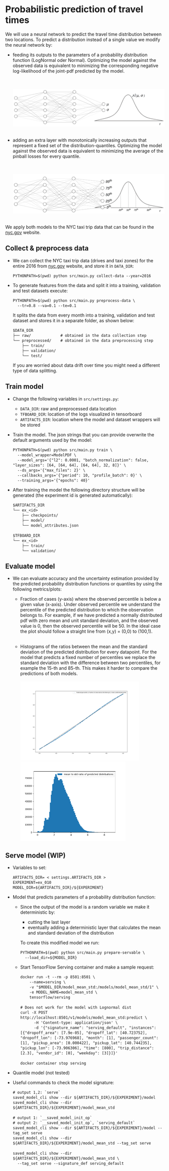 # Probabilistic prediction of travel times

We will use a neural network to predict the travel time distribution between two locations. To predict a
distribution instead of a single value we modify the neural network by:

- feeding its outputs to the parameters of a probability distribution function (LogNormal oder Normal). Optimizing the
  model against the observed data is equivalent to minimizing the corresponding negative log-likelihood of the joint-pdf
  predicted by the model.

  <br><br>![Architecture](figs/nn_normal.png)<br><br>

- adding an extra layer with monotonically increasing outputs that represent a fixed set of the distribution-quantiles.
  Optimizing the model against the observed data is equivalent to minimizing the average of the pinball losses for every
  quantile.

  <br><br>![Architecture](figs/nn_iqf.png)<br><br>

We apply both models to the NYC taxi trip data that can be found
in the [nyc.gov](https://www1.nyc.gov/site/tlc/about/tlc-trip-record-data.page) website.

## Collect & preprocess data

- We can collect the NYC taxi trip data (drives and taxi zones) for the entire 2016
  from [nyc.gov](https://www1.nyc.gov/site/tlc/about/tlc-trip-record-data.page) website, and store it in `DATA_DIR`:
  ```shell
  PYTHONPATH=$(pwd) python src/main.py collect-data --year=2016
  ```

- To generate features from the data and split it into a training, validation and test datasets execute:
  ```shell
  PYTHONPATH=$(pwd) python src/main.py preprocess-data \
    --tr=0.8 --va=0.1 --te=0.1
  ```
  It splits the data from every month into a training, validation and test dataset and stores it in a separate folder,
  as shown below:

  ```shell
  $DATA_DIR
  ├── raw/             # obtained in the data collection step
  └── preprocessed/    # obtained in the data preprocessing step
      ├── train/
      ├── validation/
      └── test/
  ```
  If you are worried about data drift over time you might need a different type of data splitting.

## Train model

- Change the following variables in `src/settings.py`:
    - `DATA_DIR`: raw and preprocessed data location
    - `TFBOARD_DIR`: location of the logs visualized in tensorboard
    - `ARTIFACTS_DIR`: location where the model and dataset wrappers will be stored


- Train the model. The json strings that you can provide overwrite the default arguments used by the model:
  ```shell
  PYTHONPATH=$(pwd) python src/main.py train \
    --model_wrapper=ModelPDF \
    --model_args='{"l2": 0.0001, "batch_normalization": false, "layer_sizes": [64, [64, 64], [64, 64], 32, 8]}' \
    --ds_args='{"max_files": 2}' \
    --callbacks_args='{"period": 10, "profile_batch": 0}' \
    --training_args='{"epochs": 40}'
  ```

- After training the model the following directory structure will be generated (the experiment id is generated
  automatically):
  ```shell
  $ARTIFACTS_DIR
  └── ex_<id>
      ├── checkpoints/
      ├── model/
      └── model_attributes.json

  $TFBOARD_DIR
  └── ex_<id>
      ├── train/
      └── validation/
  ```

## Evaluate model

- We can evaluate accuracy and the uncertainty estimation provided by the predicted probability distribution functions
  or quantiles by using the following metrics/plots:

    - Fraction of cases (y-axis) where the observed percentile is below a given value (x-axis). Under observed
      percentile we understand the percentile of the predicted distribution to which the observation belongs to. For
      example, if we have predicted a normally distributed pdf with zero mean and unit standard deviation, and the
      observed value is 0, then the observed percentile will be 50. In the ideal case the plot should follow a straight
      line from (x,y) = (0,0) to (100,1).
      <br><br>

    - Histograms of the ratios between the mean and the standard deviation of the predicted distribution for every
      datapoint. For the model that predicts a fixed number of percentiles we replace the standard deviation with the
      difference between two percentiles, for example the 15-th and 85-th. This makes it harder to compare the
      predictions of both models.
      <br><br>
      <img src="figs/pdf-model_pct_plot.png" alt="isolated" height="250"/>
      <img src="figs/pdf-model_mean-to-std_histogram.png" alt="isolated" height="250"/>

## Serve model (WIP)

- Variables to set:
  ```shell
  ARTIFACTS_DIR= < settings.ARTIFACTS_DIR >
  EXPERIMENT=ex_010
  MODEL_DIR=${ARTIFACTS_DIR}/${EXPERIMENT}
  ```

- Model that predicts parameters of a probability distribution function:
  - Since the output of the model is a random variable we make it deterministic by:
    - cutting the last layer
    - eventually adding a deterministic layer that calculates the mean and standard deviation of the distribution
    
    To create this modified model we run:
    ```shell
    PYTHONPATH=$(pwd) python src/main.py prepare-servable \
      --load_dir=${MODEL_DIR}
    ```

  - Start TensorFlow Serving container and make a sample request:
    ```shell
    docker run -t --rm -p 8501:8501 \
        --name=serving \
        -v "$MODEL_DIR/model_mean_std:/models/model_mean_std/1" \
        -e MODEL_NAME=model_mean_std \
        tensorflow/serving

    # Does not work for the model with Lognormal dist
    curl -X POST http://localhost:8501/v1/models/model_mean_std:predict \
          -H 'Content-type: application/json' \
          -d '{"signature_name": "serving_default", "instances": [{"dropoff_area": [7.9e-05], "dropoff_lat": [40.723752], "dropoff_lon": [-73.976968], "month": [1], "passenger_count": [1], "pickup_area": [0.000422], "pickup_lat": [40.744235], "pickup_lon": [-73.906306], "time": [800], "trip_distance": [2.3], "vendor_id": [0], "weekday": [3]}]}'
    
    docker container stop serving
    ```

- Quantile model (not tested)


- Useful commands to check the model signature:
  ```shell
  # output 1,2: `serve`
  saved_model_cli show --dir ${ARTIFACTS_DIR}/${EXPERIMENT}/model
  saved_model_cli show --dir ${ARTIFACTS_DIR}/${EXPERIMENT}/model_mean_std
  
  # output 1: `__saved_model_init_op`
  # output 2: `__saved_model_init_op`, `serving_default`
  saved_model_cli show --dir ${ARTIFACTS_DIR}/${EXPERIMENT}/model --tag_set serve
  saved_model_cli show --dir ${ARTIFACTS_DIR}/${EXPERIMENT}/model_mean_std --tag_set serve
  
  saved_model_cli show --dir ${ARTIFACTS_DIR}/${EXPERIMENT}/model_mean_std \
    --tag_set serve --signature_def serving_default
  ```
